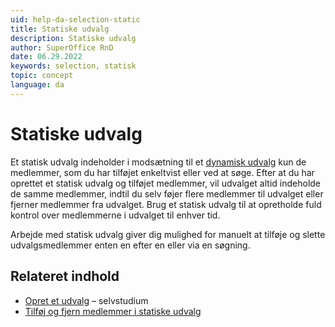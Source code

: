 ```yaml
---
uid: help-da-selection-static
title: Statiske udvalg
description: Statiske udvalg
author: SuperOffice RnD
date: 06.29.2022
keywords: selection, statisk
topic: concept
language: da
---
```


# Statiske udvalg

Et statisk udvalg indeholder i modsætning til et [dynamisk udvalg][1] kun de medlemmer, som du har tilføjet enkeltvist eller ved at søge. Efter at du har oprettet et statisk udvalg og tilføjet medlemmer, vil udvalget altid indeholde de samme medlemmer, indtil du selv føjer flere medlemmer til udvalget eller fjerner medlemmer fra udvalget. Brug et statisk udvalg til at opretholde fuld kontrol over medlemmerne i udvalget til enhver tid.

Arbejde med statisk udvalg giver dig mulighed for manuelt at tilføje og slette udvalgsmedlemmer enten en efter en eller via en søgning.

## Relateret indhold

* [Opret et udvalg][2] – selvstudium
* [Tilføj og fjern medlemmer i statiske udvalg][3]

<!-- Referenced links -->
[1]: dynamic-selections.md
[2]: create.md
[3]: add-remove-members-static.md

<!-- Referenced images -->

